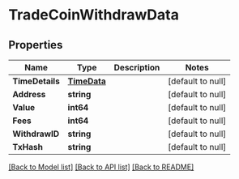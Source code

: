 # TradeCoinWithdrawData

## Properties
Name | Type | Description | Notes
------------ | ------------- | ------------- | -------------
**TimeDetails** | [**TimeData**](TimeData.md) |  | [default to null]
**Address** | **string** |  | [default to null]
**Value** | **int64** |  | [default to null]
**Fees** | **int64** |  | [default to null]
**WithdrawID** | **string** |  | [default to null]
**TxHash** | **string** |  | [default to null]

[[Back to Model list]](../README.md#documentation-for-models) [[Back to API list]](../README.md#documentation-for-api-endpoints) [[Back to README]](../README.md)


